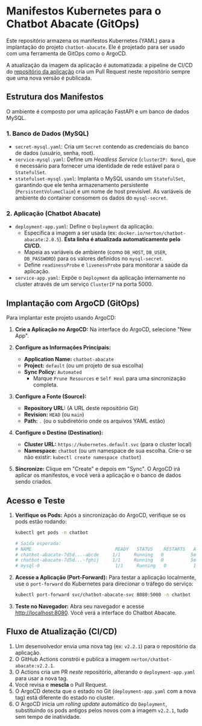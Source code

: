 # Manifestos Kubernetes para o Chatbot Abacate (GitOps)

Este repositório armazena os manifestos Kubernetes (YAML) para a implantação do projeto `chatbot-abacate`. Ele é projetado para ser usado com uma ferramenta de GitOps como o ArgoCD.

A atualização da imagem da aplicação é automatizada: a pipeline de CI/CD do [repositório da aplicação](https://github.com/Nertonm/chatbot-abacate) cria um Pull Request neste repositório sempre que uma nova versão é publicada.

## Estrutura dos Manifestos

O ambiente é composto por uma aplicação FastAPI e um banco de dados MySQL.

### 1. Banco de Dados (MySQL)

* `secret-mysql.yaml`: Cria um `Secret` contendo as credenciais do banco de dados (usuário, senha, root).
* `service-mysql.yaml`: Define um *Headless Service* (`clusterIP: None`), que é necessário para fornecer uma identidade de rede estável para o `StatefulSet`.
* `statefulset-mysql.yaml`: Implanta o MySQL usando um `StatefulSet`, garantindo que ele tenha armazenamento persistente (`PersistentVolumeClaim`) e um nome de host previsível. As variáveis de ambiente do container consomem os dados do `mysql-secret`.

### 2. Aplicação (Chatbot Abacate)

* `deployment-app.yaml`: Define o `Deployment` da aplicação.
    * Especifica a imagem a ser usada (ex: `docker.io/nerton/chatbot-abacate:2.0.5`). **Esta linha é atualizada automaticamente pelo CI/CD.**
    * Mapeia as variáveis de ambiente (como `DB_HOST`, `DB_USER`, `DB_PASSWORD`) para os valores definidos no `mysql-secret`.
    * Define `readinessProbe` e `livenessProbe` para monitorar a saúde da aplicação.
* `service-app.yaml`: Expõe o `Deployment` da aplicação internamente no cluster através de um serviço `ClusterIP` na porta 5000.

## Implantação com ArgoCD (GitOps)

Para implantar este projeto usando ArgoCD:

1.  **Crie a Aplicação no ArgoCD:** Na interface do ArgoCD, selecione "New App".

2.  **Configure as Informações Principais:**
    * **Application Name:** `chatbot-abacate`
    * **Project:** `default` (ou um projeto de sua escolha)
    * **Sync Policy:** `Automated`
        * Marque `Prune Resources` e `Self Heal` para uma sincronização completa.

3.  **Configure a Fonte (Source):**
    * **Repository URL:** (A URL deste repositório Git)
    * **Revision:** `HEAD` (ou `main`)
    * **Path:** `.` (ou o subdiretório onde os arquivos YAML estão)

4.  **Configure o Destino (Destination):**
    * **Cluster URL:** `https://kubernetes.default.svc` (para o cluster local)
    * **Namespace:** `chatbot` (ou um namespace de sua escolha. Crie-o se não existir: `kubectl create namespace chatbot`)

5.  **Sincronize:** Clique em "Create" e depois em "Sync". O ArgoCD irá aplicar os manifestos, e você verá a aplicação e o banco de dados sendo criados.

## Acesso e Teste

1.  **Verifique os Pods:** Após a sincronização do ArgoCD, verifique se os pods estão rodando:
    ```bash
    kubectl get pods -n chatbot
    
    # Saída esperada:
    # NAME                               READY   STATUS    RESTARTS   AGE
    # chatbot-abacate-7d5d...-abcde     1/1     Running   0          5m
    # chatbot-abacate-7d5d...-fghij     1/1     Running   0          5m
    # mysql-0                            1/1     Running   0          10m
    ```

2.  **Acesse a Aplicação (Port-Forward):** Para testar a aplicação localmente, use o `port-forward` do Kubernetes para direcionar o tráfego do serviço:
    ```bash
    kubectl port-forward svc/chatbot-abacate-svc 8080:5000 -n chatbot
    ```

3.  **Teste no Navegador:** Abra seu navegador e acesse [http://localhost:8080](http://localhost:8080). Você verá a interface do Chatbot Abacate.

## Fluxo de Atualização (CI/CD)

1.  Um desenvolvedor envia uma nova tag (ex: `v2.2.1`) para o repositório da aplicação.
2.  O GitHub Actions constrói e publica a imagem `nerton/chatbot-abacate:v2.2.1`.
3.  O Actions cria um PR *neste* repositório, alterando o `deployment-app.yaml` para usar a nova tag.
4.  Você revisa e **mescla** o Pull Request.
5.  O ArgoCD detecta que o estado no Git (`deployment-app.yaml` com a nova tag) está diferente do estado no cluster.
6.  O ArgoCD inicia um *rolling update* automático do `Deployment`, substituindo os pods antigos pelos novos com a imagem `v2.2.1`, tudo sem tempo de inatividade.